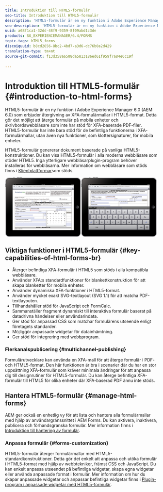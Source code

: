```yaml
---
title: Introduktion till HTML5-formulär
seo-title: Introduktion till HTML5-formulär
description: 'HTML5-formulär är en ny funktion i Adobe Experience Manager 6.0 (AEM 6.0) som erbjuder återgivning av XFA-formulärmallar i HTML5-format. '
seo-description: 'HTML5-formulär är en ny funktion i Adobe Experience Manager 6.0 (AEM 6.0) som erbjuder återgivning av XFA-formulärmallar i HTML5-format. '
uuid: a68f1ca1-32dd-48f9-9359-8f09abd1c3de
products: SG_EXPERIENCEMANAGER/6.4/FORMS
topic-tags: hTML5_forms
discoiquuid: b8cd2656-8bc2-4bd7-a3d6-dc76b0a2d429
translation-type: tm+mt
source-git-commit: f13d358a6508da5813186ed61f959f7a84e6c19f

---
```



# Introduktion till HTML5-formulär {#introduction-to-html-forms}

HTML5-formulär är en ny funktion i Adobe Experience Manager 6.0 (AEM 6.0) som erbjuder återgivning av XFA-formulärmallar i HTML5-format. Detta gör det möjligt att återge formulär på mobila enheter och skrivbordswebbläsare som inte har stöd för XFA-baserade PDF-filer. HTML5-formulär har inte bara stöd för de befintliga funktionerna i XFA-formulärmallar, utan även nya funktioner, som klottersignaturer, för mobila enheter.

HTML5-formulär genererar dokument baserade på vanliga HTML5-konstruktioner. Du kan visa HTML5-formulär i alla moderna webbläsare som stöder HTML5. Inga ytterligare webbläsarplugin-program behöver installeras för webbläsarna. Mer information om webbläsare som stöds finns i [Klientplattformar](https://adobe.com/go/learn_aemforms_supportedplatforms_63)som stöds.

![](do-not-localize/mobile_form_on_an_ipad_date_14.png)

## Viktiga funktioner i HTML5-formulär {#key-capabilities-of-html-forms-br}

* Återger befintliga XFA-formulär i HTML5 som stöds i alla kompatibla webbläsare.
* Använder XFA:s standardfunktioner för blankettkonstruktion för att skapa blanketter för mobila enheter.
* Använder dynamiska XFA-funktioner i HTML5-format.
* Använder mycket exakt SVG-textlayout (SVG 1.1) för att matcha PDF-textlayouten.
* Tillhandahåller stöd för JavaScript och FormCalc.
* Sammanställer fragment dynamiskt till interaktiva formulär baserat på datadrivna händelser eller användarindata.
* Ger stöd för anpassad CSS som matchar formulärens utseende enligt företagets standarder.
* Möjliggör anpassade widgetar för datainhämtning.
* Ger stöd för integrering med webbprogram.

### Flerkanalspublicering {#multichannel-publishing}

Formulärutvecklare kan använda en XFA-mall för att återge formulär i PDF- och HTML5-format. Den här funktionen är bra i scenarier där du har en stor uppsättning XFA-formulär som kräver minimala ändringar för att anpassa dig till designrutiner för HTML5-formulär. Du kan återge befintliga XFA-formulär till HTML5 för olika enheter där XFA-baserad PDF ännu inte stöds.

## Hantera HTML5-formulär {#manage-html-forms}

AEM ger också en enhetlig vy för att lista och hantera alla formulärmallar med hjälp av användargränssnittet i AEM Forms. Du kan aktivera, inaktivera, publicera och förhandsgranska formulär. Mer information finns i [Introduktion till hantering av formulär](/help/forms/using/introduction-managing-forms.md).

### Anpassa formulär {#forms-customization}

HTML5-formulär återger formulärmallar med HTML5-standardkonstruktioner. Detta gör det enkelt att anpassa och utöka formulär i HTML5-format med hjälp av webbtekniker, främst CSS och JavaScript. Du kan enkelt anpassa utseendet på befintliga widgetar, skapa egna widgetar eller använda anpassade format i formulär. Mer information om hur du skapar anpassade widgetar och anpassar befintliga widgetar finns i [Plugin-program i anpassade widgetar med HTML5-formulär](/help/forms/using/custom-widgets.md).
